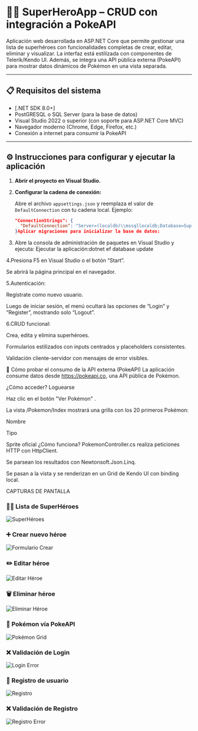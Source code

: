 ﻿# 🦸‍♂️ SuperHeroApp – CRUD con integración a PokeAPI

Aplicación web desarrollada en ASP.NET Core que permite gestionar una lista de superhéroes con funcionalidades completas de crear, editar, eliminar y visualizar. La interfaz está estilizada con componentes de Telerik/Kendo UI. Además, se integra una API pública externa (PokeAPI) para mostrar datos dinámicos de Pokémon en una vista separada.

---

## 📋 Requisitos del sistema

- [.NET SDK 8.0+]
- PostGRESQL o SQL Server (para la base de datos)
- Visual Studio 2022 o superior (con soporte para ASP.NET Core MVC)
- Navegador moderno (Chrome, Edge, Firefox, etc.)
- Conexión a internet para consumir la PokeAPI

---

## ⚙️ Instrucciones para configurar y ejecutar la aplicación

1. **Abrir el proyecto en Visual Studio.**

2. **Configurar la cadena de conexión:**

   Abre el archivo `appsettings.json` y reemplaza el valor de `DefaultConnection` con tu cadena local. Ejemplo:

   ```json
   "ConnectionStrings": {
     "DefaultConnection": "Server=(localdb)\\mssqllocaldb;Database=SuperHeroDb;Trusted_Connection=True;"
   }Aplicar migraciones para inicializar la base de datos:

3. Abre la consola de administración de paquetes en Visual Studio y ejecuta:
Ejecutar la aplicación:dotnet ef database update


4.Presiona F5 en Visual Studio o el botón “Start”.

Se abrirá la página principal en el navegador.

5.Autenticación:

Regístrate como nuevo usuario.

Luego de iniciar sesión, el menú ocultará las opciones de “Login” y “Register”, mostrando solo “Logout”.

6.CRUD funcional:

Crea, edita y elimina superhéroes.

Formularios estilizados con inputs centrados y placeholders consistentes.

Validación cliente-servidor con mensajes de error visibles.

🔗 Cómo probar el consumo de la API externa (PokeAPI)
La aplicación consume datos desde https://pokeapi.co, una API pública de Pokémon.

¿Cómo acceder?
Loguearse

Haz clic en el botón "Ver Pokémon" .

La vista /Pokemon/Index mostrará una grilla con los 20 primeros Pokémon:

Nombre

Tipo

Sprite oficial
¿Cómo funciona?
PokemonController.cs realiza peticiones HTTP con HttpClient.

Se parsean los resultados con Newtonsoft.Json.Linq.

Se pasan a la vista y se renderizan en un Grid de Kendo UI con binding local.

CAPTURAS DE PANTALLA
### 🦸‍♂️ Lista de SuperHéroes  
![SuperHéroes](screenshots/superheroes-list.PNG)

### ➕ Crear nuevo héroe  
![Formulario Crear](./screenshots/Create.png)
### ✏️ Editar héroe  
![Editar Héroe](./screenshots/Edit.png)

### 🗑️ Eliminar héroe  
![Eliminar Héroe](./screenshots/Delete.png)

### 🐾 Pokémon vía PokeAPI  
![Pokémon Grid](./screenshots/pokemon-grid.png)

### ❌ Validación de Login  
![Login Error](./screenshots/login.png)

### 📝 Registro de usuario  
![Registro](./screenshots/register-form.png)

### ❌ Validación de Registro  
![Registro Error](./screenshots/register.png)



